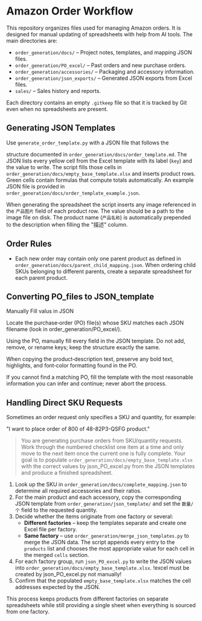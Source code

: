 # Amazon Order Workflow

This repository organizes files used for managing Amazon orders. It is designed for manual updating of spreadsheets with help from AI tools. The main directories are:

- `order_generation/docs/` – Project notes, templates, and mapping JSON files.
- `order_generation/PO_excel/` – Past orders and new purchase orders.
- `order_generation/accessories/` – Packaging and accessory information.
- `order_generation/json_exports/` – Generated JSON exports from Excel files.
- `sales/` – Sales history and reports.

Each directory contains an empty `.gitkeep` file so that it is tracked by Git even when no spreadsheets are present.


## Generating JSON Templates

Use `generate_order_template.py` with a JSON file that follows the

structure documented in `order_generation/docs/order_template.md`. The JSON lists every
yellow cell from the Excel template with its label (`key`) and the value
to write. The script fills those cells in `order_generation/docs/empty_base_template.xlsx`
and inserts product rows. Green cells contain formulas that compute totals
automatically.
An example JSON file is provided in `order_generation/docs/order_template_example.json`.

When generating the spreadsheet the script inserts any image referenced in the
`产品图片` field of each product row. The value should be a path to the image
file on disk.  The product name (`产品名称`) is automatically prepended to the
description when filling the "描述" column.


## Order Rules

- Each new order may contain only one parent product as defined in
`order_generation/docs/parent_child_mapping.json`. When ordering child SKUs belonging to
  different parents, create a separate spreadsheet for each parent product.


## Converting PO_files to JSON_template

Manually Fill valus in JSON

Locate the purchase‑order (PO) file(s) whose SKU matches each JSON filename (look in order_generation/PO_excel/).

Using the PO, manually fill every field in the JSON template. Do not add, remove, or rename keys; keep the structure exactly the same.

When copying the product‑description text, preserve any bold text, highlights, and font‑color formatting found in the PO.

If you cannot find a matching PO, fill the template with the most reasonable information you can infer and continue; never abort the process.

## Handling Direct SKU Requests

Sometimes an order request only specifies a SKU and quantity, for example:

"I want to place order of 800 of 48-82P3-QSFG product."


> You are generating purchase orders from SKU/quantity requests. Work through
> the numbered checklist one item at a time and only move to the next item once
> the current one is fully complete. Your goal is to populate
> `order_generation/docs/empty_base_template.xlsx` with the correct values by json_PO_excel.py from
> the JSON templates and produce a finished spreadsheet.

1. Look up the SKU in `order_generation/docs/complete_mapping.json` to
   determine all required accessories and their ratios.
2. For the main product and each accessory, copy the corresponding JSON
   template from `order_generation/json_template/` and set the `数量/个` field to
   the requested quantity.
3. Decide whether the items originate from one factory or several:
   - **Different factories** – keep the templates separate and create one Excel
     file per factory.
   - **Same factory** – use `order_generation/merge_json_templates.py` to merge
     the JSON data. The script appends every entry to the `products` list and
     chooses the most appropriate value for each cell in the merged `cells`
     section.
4. For each factory group, run `json_PO_excel.py` to write the JSON values into
   `order_generation/docs/empty_base_template.xlsx`.
   !excel must be created by json_PO_excel.py not manually!
5. Confirm that the populated `empty_base_template.xlsx` matches the cell
   addresses expected by the JSON. 

This process keeps products from different factories on separate spreadsheets
while still providing a single sheet when everything is sourced from one
factory.
